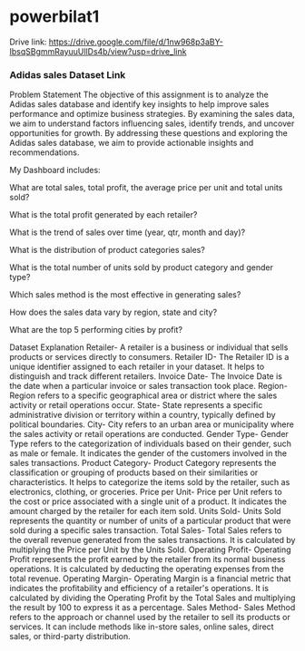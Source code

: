 # powerbilat1

Drive link: https://drive.google.com/file/d/1nw968p3aBY-IbsqSBgmmRayuuUllDs4b/view?usp=drive_link




### Adidas sales Dataset Link

Problem Statement
The objective of this assignment is to analyze the Adidas sales database and identify key insights to help improve sales performance and optimize business strategies. By examining the sales data, we aim to understand factors influencing sales, identify trends, and uncover opportunities for growth. By addressing these questions and exploring the Adidas sales database, we aim to provide actionable insights and recommendations.

My Dashboard includes:

What are total sales, total profit, the average price per unit and total units sold?

What is the total profit generated by each retailer?

What is the trend of sales over time (year, qtr, month and day)?

What is the distribution of product categories sales?

What is the total number of units sold by product category and gender type?

Which sales method is the most effective in generating sales?

How does the sales data vary by region, state and city?

What are the top 5 performing cities by profit?


Dataset Explanation
Retailer- A retailer is a business or individual that sells products or services directly to consumers.
Retailer ID- The Retailer ID is a unique identifier assigned to each retailer in your dataset. It helps to distinguish and track different retailers.
Invoice Date- The Invoice Date is the date when a particular invoice or sales transaction took place.
Region- Region refers to a specific geographical area or district where the sales activity or retail operations occur.
State- State represents a specific administrative division or territory within a country, typically defined by political boundaries.
City- City refers to an urban area or municipality where the sales activity or retail operations are conducted.
Gender Type- Gender Type refers to the categorization of individuals based on their gender, such as male or female. It indicates the gender of the customers involved in the sales transactions.
Product Category- Product Category represents the classification or grouping of products based on their similarities or characteristics. It helps to categorize the items sold by the retailer, such as electronics, clothing, or groceries.
Price per Unit- Price per Unit refers to the cost or price associated with a single unit of a product. It indicates the amount charged by the retailer for each item sold.
Units Sold- Units Sold represents the quantity or number of units of a particular product that were sold during a specific sales transaction.
Total Sales- Total Sales refers to the overall revenue generated from the sales transactions. It is calculated by multiplying the Price per Unit by the Units Sold.
Operating Profit- Operating Profit represents the profit earned by the retailer from its normal business operations. It is calculated by deducting the operating expenses from the total revenue.
Operating Margin- Operating Margin is a financial metric that indicates the profitability and efficiency of a retailer's operations. It is calculated by dividing the Operating Profit by the Total Sales and multiplying the result by 100 to express it as a percentage.
Sales Method- Sales Method refers to the approach or channel used by the retailer to sell its products or services. It can include methods like in-store sales, online sales, direct sales, or third-party distribution.
